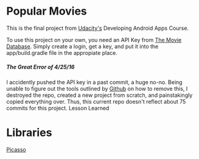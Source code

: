 # Popular Movies

This is the final project from [Udacity's](https://www.udacity.com/) Developing Android Apps Course.

To use this project on your own, you need an API Key from [The Movie Database](https://www.themoviedb.org/ "TMDB Homepage").
Simply create a login, get a key, and put it into the app/build.gradle file in the appropiate place.

##### The Great Error of 4/25/16
I accidently pushed the API key in a past commit, a huge no-no. Being unable to figure out the tools outlined by [Github](https://help.github.com/articles/remove-sensitive-data/ "Remove Sensitive Info") on how to remove this, I destroyed the repo, created a new project from scratch, and painstakingly copied everything over. Thus, this current repo doesn't reflect about 75 commits for this project. Lesson Learned

# Libraries
[Picasso](http://square.github.io/picasso/)
